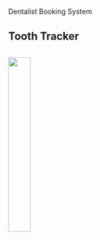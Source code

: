 
Dentalist Booking System

<div>
<h2>Tooth Tracker<h2>
<img width="30%" src="https://ibb.co/zQ5CR5c"><br><br>

</div>

